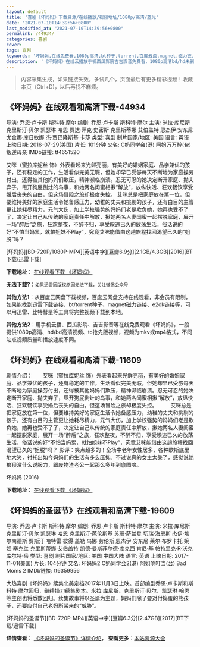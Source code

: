 ```yaml
---
layout: default
title: '喜剧《坏妈妈》下载资源/在线播放/视频地址/1080p/高清/蓝光'
date: "2021-07-10T14:39:56+0800"
last_modified_at: "2021-07-10T14:39:56+0800"
permalink: /44934/
categories: 喜剧
cover:
tags: 喜剧
keywords: '坏妈妈,在线免费看,1080p高清,bt种子,torrent,百度云盘,magnet,磁力链,迅雷下载资源'
description: '《坏妈妈》在线云播放手机西瓜影院吉吉影音免费看，1080p高清bd/hd未删减完整版和tc抢先枪版，mkv/mp4格式，附带bt/torrent种子、magnet/磁力链、百度云盘、网盘资源迅雷下载链接'
---
```


>内容采集生成，如果链接失效，多试几个，页面最后有更多精彩视频！收藏本页（Ctrl+D)，以后再找不麻烦。


## 《坏妈妈》在线观看和高清下载-44934

导演: 乔恩·卢卡斯 斯科特·摩尔 编剧: 乔恩·卢卡斯 斯科特·摩尔 主演: 米拉·库尼斯 克里斯汀·贝尔 凯瑟琳·哈恩 贾达·萍克·史密斯 克里斯蒂娜·艾伯盖特 恩杰伊·安东尼 尤金娜·库日敏娜 杰·贾巴隆斯基 卡莎 类型: 喜剧 制片国家/地区: 美国 语言: 英语 上映日期: 2016-07-29(美国) 片长: 101分钟 又名: C奶同学会(港) 阿姐万万醉(台) 叛逆母亲 IMDb链接: tt4651520

艾咪（蜜拉库妮丝 饰）外表看起来光鲜亮丽，有美好的婚姻家庭、品学兼优的孩子，还有稳定的工作，生活看似完美无瑕，但她却早已受够每天不断地为家庭操劳付出，还得被其他妈妈们欺压，精神濒临崩溃。忍无可忍的她决定断开家庭、抛夫弃子，甩开狗屁倒灶的鸟事，和她两名闺蜜相揪“解放”，放纵快活、狂欢畅饮享受婚后丧失的自由，但这场冒险之旅却极度失控。 艾咪总是把家庭放在第一位，但要维持美好的家庭生活令她备感压力，幼稚的丈夫和挑剔的孩子，还有白目的主管更让她耗尽精力，元气大伤，加上学校强势的妈妈们老是欺负她，她再也受不了了，决定让自己从传统的家庭责任中解放，揪她两名人妻闺蜜一起摆脱家庭，展开一场“醉后”之旅，狂欢整夜，不醉不归，享受睽违已久的放荡生活，俗话说的好“不怕当妈累，就怕姐妹不Play”，究竟艾咪能借由这趟旅程找回渴望已久的“姐脱”吗？


[坏妈妈][BD-720P/1080P-MP4][英语中字][豆瓣6.9分][2.1GB/4.3GB][2016][BT下载/迅雷下载]

**下载地址**： [在线观看下载 《坏妈妈》](https://www.btdx8.com/torrent/bad_moms_2016.html) 


**无法下载?**：`如果迅雷因版权原因无法下载，关注微信公众号 `

**其他方法1**：从百度云网盘下载视频，百度云网盘支持在线观看，非会员有限制，如果能找到迅雷下载链接、bt/torrent种子、magnet磁力链接、e2dk链接等，可以用迅雷、比特彗星等工具将完整视频下载到本地。

**其他方法2**：用手机云播、西瓜影院、吉吉影音等在线免费观看《坏妈妈》，一般提供1080p高清、hd/bd高清视频、tc抢先版视频，视频为mkv或mp4格式，不同站点视频质量和播放速度不同。


## 《坏妈妈》在线观看和高清下载-11609

剧情介绍：　　艾咪（蜜拉库妮丝 饰）外表看起来光鲜亮丽，有美好的婚姻家庭、品学兼优的孩子，还有稳定的工作，生活看似完美无瑕，但她却早已受够每天不断地为家庭操劳付出，还得被其他妈妈们欺压，精神濒临崩溃。忍无可忍的她决定断开家庭、抛夫弃子，甩开狗屁倒灶的鸟事，和她两名闺蜜相揪“解放”，放纵快活、狂欢畅饮享受婚后丧失的自由，但这场冒险之旅却极度失控。  　　艾咪总是把家庭放在第一位，但要维持美好的家庭生活令她备感压力，幼稚的丈夫和挑剔的孩子，还有白目的主管更让她耗尽精力，元气大伤，加上学校强势的妈妈们老是欺负她，她再也受不了了，决定让自己从传统的家庭责任中解放，揪她两名人妻闺蜜一起摆脱家庭，展开一场“醉后”之旅，狂欢整夜，不醉不归，享受睽违已久的放荡生活，俗话说的好“不怕当妈累，就怕姐妹不Play”，究竟艾咪能借由这趟旅程找回渴望已久的“姐脱”吗？ 影评：笑点超多的！全场中老年女性居多，各种歇斯底里地大笑，衬托出如今妈妈们的生活有多么压抑。不过说真的女主太美了，感觉说她狼狈没什么说服力，跟废物渣老公一起那么多年到底图啥。


坏妈妈 (2016)

**下载地址**： [在线观看下载 《坏妈妈》](https://www.btbtdy.me/btdy/dy7585.html) 


## 《坏妈妈的圣诞节》在线观看和高清下载-19609

导演: 乔恩·卢卡斯 斯科特·摩尔 编剧: 乔恩·卢卡斯 斯科特·摩尔 主演: 米拉·库尼斯 克里斯汀·贝尔 凯瑟琳·哈恩 克里斯汀·芭伦斯基 苏珊·萨兰登 切瑞·海恩斯 杰伊·埃尔南德斯 贾斯汀·哈特雷 彼得·盖勒 乌娜·劳伦斯 恩杰伊·安东尼 莱尔·布罗卡托 婉妲·塞克丝 克里斯蒂娜·艾伯盖特 凯德·曼斯菲尔德·库克西 肯尼·基 帕特里克·R·沃克 库尔特·岳 类型: 喜剧 制片国家/地区: 美国 中国大陆 语言: 英语 上映日期: 2017-11-01(美国) 片长: 104分钟 又名: 坏妈妈2 C奶同学会2(港) 阿姐响叮当(台) Bad Moms 2 IMDb链接: tt6359956

大热喜剧《坏妈妈》续集北美定档2017年11月3日上映。首部编剧乔恩·卢卡斯和斯科特·摩尔回归，继续操刀续集剧本。米拉·库尼斯、克里斯汀·贝尔、凯瑟琳·哈恩等主创也将悉数回归。续集故事将以圣诞为主题，妈妈们除了要对付捣蛋的熊孩子，还要应付自己老妈所带来的“威胁”。


[坏妈妈的圣诞节][BD-720P-MP4][英语中字][豆瓣6.3分][2.47GB][2017][BT下载/迅雷下载]

**详情查看**： [《坏妈妈的圣诞节》详情介绍](/movie/19609/)， **查看更多**：[本站资源大全](/movie/t/all/)

